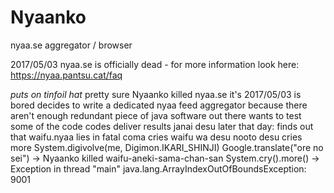 # Nyaanko
nyaa.se aggregator / browser

2017/05/03
nyaa.se is officially dead - for more information look here: https://nyaa.pantsu.cat/faq

*puts on tinfoil hat* pretty sure Nyaanko killed nyaa.se
it's 2017/05/03
is bored
decides to write a dedicated nyaa feed aggregator because there aren't enough redundant piece of java software out there
wants to test some of the code
codes deliver results janai desu
later that day: finds out that waifu.nyaa lies in fatal coma
cries
waifu wa desu nooto desu
cries more
System.digivolve(me, Digimon.IKARI_SHINJI)
Google.translate("ore no sei") -> Nyaanko killed waifu-aneki-sama-chan-san
System.cry().more() -> Exception in thread "main" java.lang.ArrayIndexOutOfBoundsException: 9001